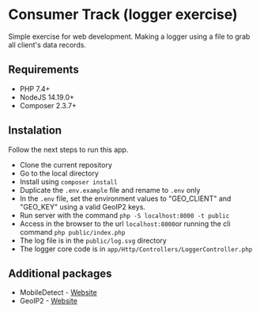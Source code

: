 # Consumer Track (logger exercise)

Simple exercise for web development. Making a logger using a file to grab all client's data records.

## Requirements
* PHP 7.4+
* NodeJS 14.19.0+
* Composer 2.3.7+


## Instalation
Follow the next steps to run this app.

- Clone the current repository
- Go to the local directory
- Install using `composer install`
- Duplicate the `.env.example` file and rename to `.env` only
- In the `.env` file, set the environment values to "GEO_CLIENT" and "GEO_KEY" using a valid GeoIP2 keys.
- Run server with the command `php -S localhost:8000 -t public`
- Access in the browser to the url `localhost:8000`or running the cli command `php public/index.php`
- The log file is in the `public/log.svg` directory
- The logger core code is in `app/Http/Controllers/LoggerController.php`


## Additional packages

* MobileDetect - [Website](http://mobiledetect.net/)
* GeoIP2 - [Website](https://dev.maxmind.com/geoip/geolocate-an-ip/web-services)
